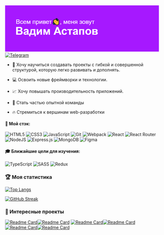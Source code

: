 ![header](https://github.com/Vadim-Astapov-1/Vadim-Astapov-1/blob/main/header.png)
[![Telegram](https://img.shields.io/badge/Telegram-2CA5E0?style=for-the-badge&logo=telegram&logoColor=white)](https://t.me/vadim_astapov)

- :construction: Хочу научиться создавать проекты с гибкой и совершенной структурой, которую легко развивать и дополнять.

- :computer: Освоить новые фреймворки и технологии.

- :chart_with_upwards_trend: Хочу повышать производительность приложений. 

- :dancers: Стать частью опытной команды

- :fire: Стремиться к вершинам web-разработки

#### :wrench: Мой стэк:

![HTML5](https://img.shields.io/badge/html5-%23E34F26.svg?style=for-the-badge&logo=html5&logoColor=white)
![CSS3](https://img.shields.io/badge/css3-%231572B6.svg?style=for-the-badge&logo=css3&logoColor=white)
![JavaScript](https://img.shields.io/badge/javascript-%23323330.svg?style=for-the-badge&logo=javascript&logoColor=%23F7DF1E)
![Git](https://img.shields.io/badge/git-%23F05033.svg?style=for-the-badge&logo=git&logoColor=white)
![Webpack](https://img.shields.io/badge/webpack-%238DD6F9.svg?style=for-the-badge&logo=webpack&logoColor=black)
![React](https://img.shields.io/badge/react-%2320232a.svg?style=for-the-badge&logo=react&logoColor=%2361DAFB)
![React Router](https://img.shields.io/badge/React_Router-CA4245?style=for-the-badge&logo=react-router&logoColor=white)
![NodeJS](https://img.shields.io/badge/node.js-6DA55F?style=for-the-badge&logo=node.js&logoColor=white)
![Express.js](https://img.shields.io/badge/express.js-%23404d59.svg?style=for-the-badge&logo=express&logoColor=%2361DAFB)
![MongoDB](https://img.shields.io/badge/MongoDB-%234ea94b.svg?style=for-the-badge&logo=mongodb&logoColor=white)
![Figma](https://img.shields.io/badge/figma-%23F24E1E.svg?style=for-the-badge&logo=figma&logoColor=white)

#### :mortar_board: Ближайшие цели для изучения:

![TypeScript](https://img.shields.io/badge/typescript-%23007ACC.svg?style=for-the-badge&logo=typescript&logoColor=white)
![SASS](https://img.shields.io/badge/SASS-hotpink.svg?style=for-the-badge&logo=SASS&logoColor=white)
![Redux](https://img.shields.io/badge/redux-%23593d88.svg?style=for-the-badge&logo=redux&logoColor=white)

### :trophy: Моя статистика

[![Top Langs](https://github-readme-stats.vercel.app/api/top-langs/?username=Vadim-Astapov-1)](https://github.com/anuraghazra/github-readme-stats)

[![GitHub Streak](https://github-readme-streak-stats.herokuapp.com/?user=Vadim-Astapov-1)](https://git.io/streak-stats)

### :briefcase: Интересные проекты

[![Readme Card](https://github-readme-stats.vercel.app/api/pin/?username=Vadim-Astapov-1&repo=movies-explorer-frontend)](https://github.com/Vadim-Astapov-1/movies-explorer-frontend)[![Readme Card](https://github-readme-stats.vercel.app/api/pin/?username=Vadim-Astapov-1&repo=movies-explorer-api)](https://github.com/Vadim-Astapov-1/movies-explorer-api)
[![Readme Card](https://github-readme-stats.vercel.app/api/pin/?username=Vadim-Astapov-1&repo=mesto-frontend)](https://github.com/Vadim-Astapov-1/mesto-frontend)[![Readme Card](https://github-readme-stats.vercel.app/api/pin/?username=Vadim-Astapov-1&repo=mesto-api)](https://github.com/Vadim-Astapov-1/mesto-api)
[![Readme Card](https://github-readme-stats.vercel.app/api/pin/?username=Vadim-Astapov-1&repo=travel-in-russian )](https://github.com/Vadim-Astapov-1/travel-in-russian)[![Readme Card](https://github-readme-stats.vercel.app/api/pin/?username=Vadim-Astapov-1&repo=how-to-learn)](https://github.com/Vadim-Astapov-1/how-to-learn)
